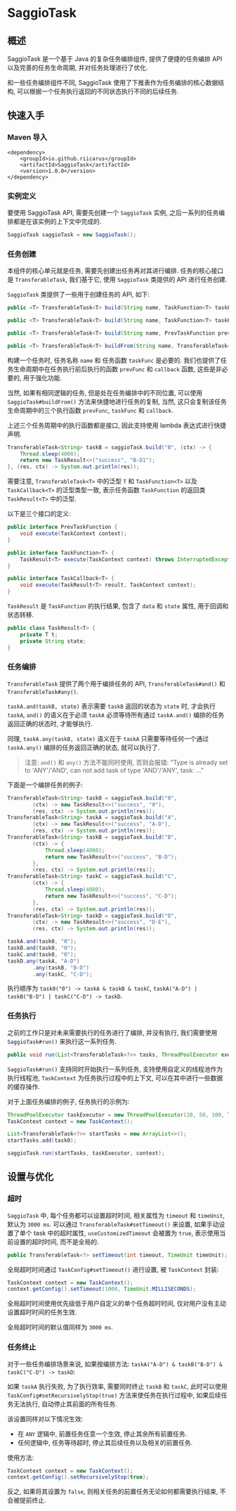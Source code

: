 # SaggioTask

## 概述

SaggioTask 是一个基于 Java 的复杂任务编排组件, 提供了便捷的任务编排 API 以及完善的任务生命周期, 并对任务处理进行了优化.

和一些任务编排组件不同, SaggioTask 使用了下推表作为任务编排的核心数据结构, 可以根据一个任务执行返回的不同状态执行不同的后续任务.

## 快速入手

### Maven 导入

```pom
<dependency>
    <groupId>io.github.riicarus</groupId>
    <artifactId>SaggioTask</artifactId>
    <version>1.0.0</version>
</dependency>
```

### 实例定义

要使用 SaggioTask API, 需要先创建一个 `SaggioTask` 实例, 之后一系列的任务编排都是在该实例的上下文中完成的.

```java
SaggioTask saggioTask = new SaggioTask();
```

### 任务创建

本组件的核心单元就是任务, 需要先创建出任务再对其进行编排. 任务的核心接口是 `TransferableTask`, 我们基于它, 使用 `SaggioTask` 类提供的 API 进行任务创建.

`SaggioTask` 类提供了一些用于创建任务的 API, 如下:

```java
public <T> TransferableTask<T> build(String name, TaskFunction<T> taskFunc);

public <T> TransferableTask<T> build(String name, TaskFunction<T> taskFunc, TaskCallback<T> callback);

public <T> TransferableTask<T> build(String name, PrevTaskFunction prevFunc, TaskFunction<T> taskFunc, TaskCallback<T> callback)

public <T> TransferableTask<T> buildFrom(String name, TransferableTask<T> srcTask);
```

构建一个任务时, 任务名称 `name` 和 任务函数 `taskFunc` 是必要的. 我们也提供了任务生命周期中在任务执行前后执行的函数 `prevFunc` 和 `callback` 函数, 这些是非必要的, 用于强化功能.

当然, 如果有相同逻辑的任务, 但是处在任务编排中的不同位置, 可以使用 `SaggioTask#buildFrom()` 方法来快捷地进行任务的复制, 当然, 这只会复制该任务生命周期中的三个执行函数 `prevFunc`, `taskFunc` 和 `callback`.

上述三个任务周期中的执行函数都是接口, 因此支持使用 lambda 表达式进行快捷声明.

```java
TransferableTask<String> taskB = saggioTask.build("B", (ctx) -> {
    Thread.sleep(4000);
    return new TaskResult<>("success", "B-D1");
}, (res, ctx) -> System.out.println(res));
```

需要注意, `TransferableTask<T>` 中的泛型 `T` 和 `TaskFunction<T>` 以及 `TaskCallback<T>` 的泛型类型一致, 表示任务函数 `TaskFunction` 的返回类 `TaskResult<T>` 中的泛型.

以下是三个接口的定义:

```java
public interface PrevTaskFunction {
    void execute(TaskContext context);
}

public interface TaskFunction<T> {
    TaskResult<T> execute(TaskContext context) throws InterruptedException;
}

public interface TaskCallback<T> {
    void execute(TaskResult<T> result, TaskContext context);
}
```

`TaskResult` 是 `TaskFunction` 的执行结果, 包含了 `data` 和 `state` 属性, 用于回调和状态转移.

```java
public class TaskResult<T> {
    private T t;
    private String state;
}
```

### 任务编排

`TransferableTask` 提供了两个用于编排任务的 API, `TransferableTask#and()` 和 `TransferableTask#any()`.

`taskA.and(taskB, state)` 表示需要 `taskB` 返回的状态为 `state` 时, 才会执行 `taskA`, `and()` 的语义在于必须 `taskA` 必须等待所有通过 `taskA.and()` 编排的任务返回正确的状态时, 才能够执行.

同理, `taskA.any(taskB, state)` 语义在于 `taskA` 只需要等待任何一个通过 `taskA.any()` 编排的任务返回正确的状态, 就可以执行了.

> 注意: `and()` 和 `any()` 方法不能同时使用, 否则会报错:
> "Type is already set to 'ANY'/'AND', can not add task of type 'AND'/'ANY', task: ..."

下面是一个编排任务的例子:

```java
TransferableTask<String> task0 = saggioTask.build("0",
        (ctx) -> new TaskResult<>("success", "0"),
        (res, ctx) -> System.out.println(res));
TransferableTask<String> taskA = saggioTask.build("A",
        (ctx) -> new TaskResult<>("success", "A-D"),
        (res, ctx) -> System.out.println(res));
TransferableTask<String> taskB = saggioTask.build("B",
        (ctx) -> {
            Thread.sleep(4000);
            return new TaskResult<>("success", "B-D");
        },
        (res, ctx) -> System.out.println(res));
TransferableTask<String> taskC = saggioTask.build("C",
        (ctx) -> {
            Thread.sleep(4000);
            return new TaskResult<>("success", "C-D");
        },
        (res, ctx) -> System.out.println(res));
TransferableTask<String> taskD = saggioTask.build("D",
        (ctx) -> new TaskResult<>("success", "D-E"),
        (res, ctx) -> System.out.println(res));

taskA.and(task0, "0");
taskB.and(task0, "0");
taskC.and(task0, "0");
taskD.any(taskA, "A-D")
        .any(taskB, "B-D")
        .any(taskC, "C-D");
```

执行顺序为 `task0("0") -> taskA & taskB & taskC`, `taskA("A-D") | taskB("B-D") | taskC("C-D") -> taskD`.

### 任务执行

之前的工作只是对未来需要执行的任务进行了编排, 并没有执行, 我们需要使用 `SaggioTask#run()` 来执行这一系列任务.

```java
public void run(List<TransferableTask<?>> tasks, ThreadPoolExecutor executor, TaskContext context);
```

`SaggioTask#run()` 支持同时开始执行一系列任务, 支持使用自定义的线程池作为执行线程池, `TaskContext` 为任务执行过程中的上下文, 可以在其中进行一些数据的缓存操作.

对于上面任务编排的例子, 任务执行的示例为:

```java
ThreadPoolExecutor taskExecutor = new ThreadPoolExecutor(20, 50, 100, TimeUnit.MILLISECONDS, new ArrayBlockingQueue<>(10));
TaskContext context = new TaskContext();

List<TransferableTask<?>> startTasks = new ArrayList<>();
startTasks.add(task0);

saggioTask.run(startTasks, taskExecutor, context);
```

## 设置与优化

### 超时

`SaggioTask` 中, 每个任务都可以设置超时时间, 相关属性为 `timeout` 和 `timeUnit`, 默认为 `3000 ms`. 可以通过 `TransferableTask#setTimeout()` 来设置, 如果手动设置了单个 task 中的超时属性, `useCustomizedTimeout` 会被置为 `true`, 表示使用当前设置的超时时间, 而不是全局的.

```java
public TransferableTask<?> setTimeout(int timeout, TimeUnit timeUnit);
```

全局超时时间通过 `TaskConfig#setTimeout()` 进行设置, 被 `TaskContext` 封装:

```java
TaskContext context = new TaskContext();
context.getConfig().setTimeout(1000, TimeUnit.MILLISECONDS);
```

全局超时时间使用优先级低于用户自定义的单个任务超时时间, 仅对用户没有主动设置超时时间的任务生效.

全局超时时间的默认值同样为 `3000 ms`.

### 任务终止

对于一些任务编排场景来说, 如果按编排方法: `taskA("A-D") & taskB("B-D") & taskC("C-D") -> taskD`:

如果 `taskA` 执行失败, 为了执行效率, 需要同时终止 `taskB` 和 `taskC`, 此时可以使用 `TaskConfig#setRecursivelyStop(true)` 方法来使任务在执行过程中, 如果后续任务无法执行, 自动停止其前面的所有任务.

该设置同样对以下情况生效:

- 在 `ANY` 逻辑中, 前置任务任意一个生效, 停止其余所有前置任务.
- 任何逻辑中, 任务等待超时, 停止其后续任务以及相关的前置任务.

使用方法:

```java
TaskContext context = new TaskContext();
context.getConfig().setRecursivelyStop(true);
```

反之, 如果将其设置为 `false`, 则相关任务的前置任务无论如何都需要执行结束, 不会被提前终止.
